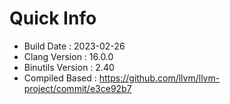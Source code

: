 # Quick Info
* Build Date : 2023-02-26
* Clang Version : 16.0.0
* Binutils Version : 2.40
* Compiled Based : https://github.com/llvm/llvm-project/commit/e3ce92b7
